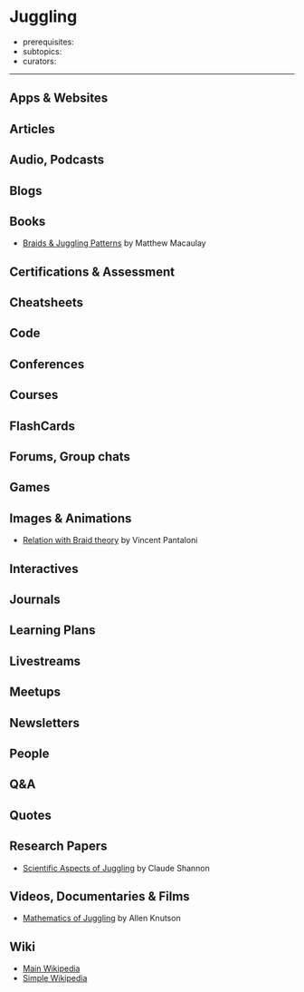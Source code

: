 # Juggling

- prerequisites:
- subtopics:
- curators:

------

## Apps & Websites

## Articles

## Audio, Podcasts

## Blogs

## Books

- [Braids & Juggling Patterns](https://www.math.hmc.edu/seniorthesis/archives/2003/mmacaule/mmacaule-2003-thesis.pdf) by Matthew Macaulay

## Certifications & Assessment

## Cheatsheets

## Code

## Conferences

## Courses

## FlashCards

## Forums, Group chats

## Games

## Images & Animations

- [Relation with Braid theory](https://twitter.com/panlepan/status/850352320634335232) by Vincent Pantaloni

## Interactives

## Journals

## Learning Plans

## Livestreams

## Meetups

## Newsletters

## People

## Q&A

## Quotes

## Research Papers

- [Scientific Aspects of Juggling](https://fermatslibrary.com/s/scientific-aspects-of-juggling) by Claude Shannon

## Videos, Documentaries & Films

- [Mathematics of Juggling](https://www.youtube.com/watch?v=38rf9FLhl-8) by Allen Knutson

## Wiki

- [Main Wikipedia](https://en.wikipedia.org/wiki/Juggling)
- [Simple Wikipedia](https://simple.wikipedia.org/wiki/Juggling)

